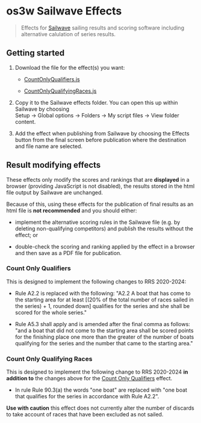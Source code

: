 # os3w Sailwave Effects

> Effects for [Sailwave](https://www.sailwave.com/) sailing results and scoring
> software including alternative calulation of series results.

## Getting started

1. Download the file for the effect(s) you want:

   - <a href="./dist/CountOnlyQualifiers.js" download>CountOnlyQualifiers.js</a>

   - <a href="./dist/CountOnlyQualifyingRaces.js" download>CountOnlyQualifyingRaces.js</a>

2. Copy it to the Sailwave effects folder. You can open this up within Sailwave
   by choosing \
   Setup → Global options → Folders → My script files → View folder content.

3. Add the effect when publishing from Sailwave by choosing the Effects button
   from the final screen before publication where the destination and file name
   are selected.

## Result modifying effects

These effects only modify the scores and rankings that are **displayed** in a
browser (providing JavaScript is not disabled), the results stored in the html
file output by Sailwave are unchanged.

Because of this, using these effects for the publication of final results as an
html file is **not recommended** and you should either:

- implement the alternative scoring rules in the Sailwave file (e.g. by deleting
  non-qualifying competitors) and publish the results without the effect; or

- double-check the scoring and ranking applied by the effect in a browser and
  then save as a PDF file for publication.

### Count Only Qualifiers

This is designed to implement the following changes to RRS 2020-2024:

- Rule A2.2 is replaced with the following: "A2.2 A boat that has come to the
  starting area for at least [(20% of the total number of races sailed in the
  series) + 1, rounded down] qualifies for the series and she shall be scored
  for the whole series."

- Rule A5.3 shall apply and is amended after the final comma as follows: "and a
  boat that did not come to the starting area shall be scored points for the
  finishing place one more than the greater of the number of boats qualifying
  for the series and the number that came to the starting area."

### Count Only Qualifying Races

This is designed to implement the following change to RRS 2020-2024 **in
addition to** the changes above for the
[Count Only Qualifiers](#md:count-only-qualifiers) effect.

- In rule Rule 90.3(a) the words "one boat" are replaced with "one boat that
  qualifies for the series in accordance with Rule A2.2".

**Use with caution** this effect does not currently alter the number of
discards to take account of races that have been excluded as not sailed.
